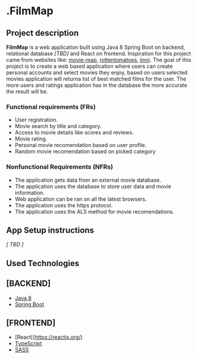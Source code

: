 # .FilmMap

## Project description
**FilmMap** is a web application built using Java 8 Spring Boot on backend, relational database *[TBD]* and React on frontend.
Inspiration for this project came from websites like: [movie-map](https://www.movie-map.com/), [rottentomatoes](https://www.rottentomatoes.com/), [jinni](http://www.jinni.com/).
The goal of this project is to create a web based application where users can create personal accounts and select movies they enjoy, based on users selected movies application will returna  list of best matched films for the user. The more users and ratings application has in the database the more accurate the result will be.

### Functional requirements (FRs)
- User registration.
- Movie search by title and category.
- Access to movie details like scores and reviews.
- Movie rating.
- Personal movie recomendation based on user profile.
- Random movie recomendation based on picked category

### Nonfunctional Requirements (NFRs)
- The application gets data from an external movie database.
- The application uses the database to store user data and movie information.
- Web application can be ran on all the latest browsers.
- The application uses the https protocol.
- The application uses the ALS method for movie recomendations.

## App Setup instructions

*[ TBD ]*

## Used Technologies

## [BACKEND]
- [Java 8](https://www.oracle.com/java/technologies/java8.html)
- [Spring Boot](https://spring.io/projects/spring-boot)

## [FRONTEND]
- [React[(https://reactjs.org/)
- [TypeScript](https://www.typescriptlang.org/)
- [SASS](https://sass-lang.com/)
